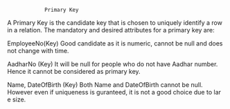                 Primary Key

A Primary Key is the candidate key that is chosen to uniquely identify a row in a relation. The mandatory and desired attributes for a primary key are:

EmployeeNo(Key)
Good candidate as it is numeric, cannot be null and does not change with time.

AadharNo (Key)
It will be null for people who do not have Aadhar number. Hence it cannot be considered as primary key.

Name, DateOfBirth (Key)
Both Name and DateOfBirth cannot be null. However even if uniqueness is guranteed, it is not a good
choice due to lar e size.